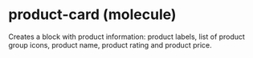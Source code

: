 # product-card (molecule)

Creates a block with product information: product labels, list of product group icons, product name, product rating and product price.